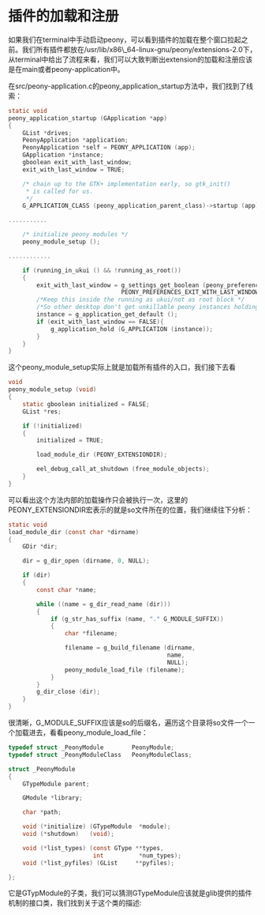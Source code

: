 # 插件的加载和注册

如果我们在terminal中手动启动peony，可以看到插件的加载在整个窗口拉起之前。我们所有插件都放在/usr/lib/x86\\_64-linux-gnu/peony/extensions-2.0下，从terminal中给出了流程来看，我们可以大致判断出extension的加载和注册应该是在main或者peony-application中。

在src/peony-application.c的peony\_application\_startup方法中，我们找到了线索：

```c
static void
peony_application_startup (GApplication *app)
{
    GList *drives;
    PeonyApplication *application;
    PeonyApplication *self = PEONY_APPLICATION (app);
    GApplication *instance;
    gboolean exit_with_last_window;
    exit_with_last_window = TRUE;

    /* chain up to the GTK+ implementation early, so gtk_init()
     * is called for us.
     */
    G_APPLICATION_CLASS (peony_application_parent_class)->startup (app);

...........

    /* initialize peony modules */
    peony_module_setup ();

............

    if (running_in_ukui () && !running_as_root())
    {
        exit_with_last_window = g_settings_get_boolean (peony_preferences,   
                                PEONY_PREFERENCES_EXIT_WITH_LAST_WINDOW);
        /*Keep this inside the running as ukui/not as root block */
        /*So other desktop don't get unkillable peony instances holding open */
        instance = g_application_get_default ();
        if (exit_with_last_window == FALSE){
            g_application_hold (G_APPLICATION (instance));
        }
    }
}
```

这个peony\_module\_setup实际上就是加载所有插件的入口，我们接下去看

```c
void
peony_module_setup (void)
{
    static gboolean initialized = FALSE;
    GList *res;

    if (!initialized)
    {
        initialized = TRUE;

        load_module_dir (PEONY_EXTENSIONDIR);

        eel_debug_call_at_shutdown (free_module_objects);
    }
}
```

可以看出这个方法内部的加载操作只会被执行一次，这里的PEONY\_EXTENSIONDIR宏表示的就是so文件所在的位置，我们继续往下分析：

```c
static void
load_module_dir (const char *dirname)
{
    GDir *dir;

    dir = g_dir_open (dirname, 0, NULL);

    if (dir)
    {
        const char *name;

        while ((name = g_dir_read_name (dir)))
        {
            if (g_str_has_suffix (name, "." G_MODULE_SUFFIX))
            {
                char *filename;

                filename = g_build_filename (dirname,
                                             name,
                                             NULL);
                peony_module_load_file (filename);
            }
        }
        g_dir_close (dir);
    }
}
```

很清晰，G\_MODULE\_SUFFIX应该是so的后缀名，遍历这个目录将so文件一个一个加载进去，看看peony\_module\_load\_file：

```c
typedef struct _PeonyModule        PeonyModule;
typedef struct _PeonyModuleClass   PeonyModuleClass;

struct _PeonyModule
{
    GTypeModule parent;

    GModule *library;

    char *path;

    void (*initialize) (GTypeModule  *module);
    void (*shutdown)   (void);

    void (*list_types) (const GType **types,
                        int          *num_types);
    void (*list_pyfiles) (GList     **pyfiles);

};
```

它是GTypModule的子类，我们可以猜测GTypeModule应该就是glib提供的插件机制的接口类，我们找到关于这个类的描述:



